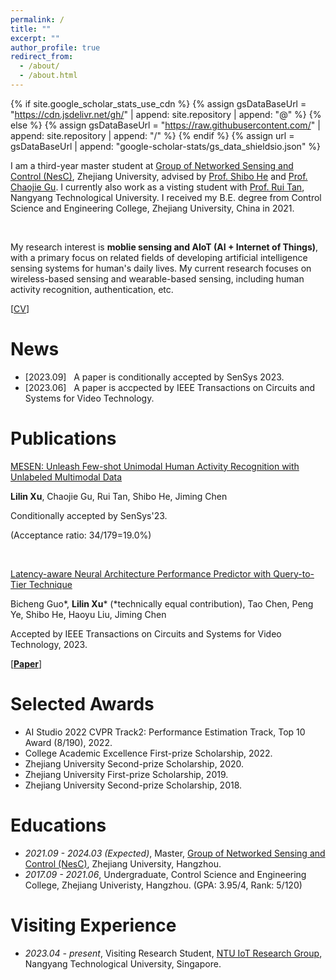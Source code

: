 ```yaml
---
permalink: /
title: ""
excerpt: ""
author_profile: true
redirect_from: 
  - /about/
  - /about.html
---
```


{% if site.google_scholar_stats_use_cdn %}
{% assign gsDataBaseUrl = "https://cdn.jsdelivr.net/gh/" | append: site.repository | append: "@" %}
{% else %}
{% assign gsDataBaseUrl = "https://raw.githubusercontent.com/" | append: site.repository | append: "/" %}
{% endif %}
{% assign url = gsDataBaseUrl | append: "google-scholar-stats/gs_data_shieldsio.json" %}

<span class='anchor' id='about-me'></span>

I am a third-year master student at [Group of Networked Sensing and Control (NesC)](http://nesc.zju.edu.cn/#/), Zhejiang University, advised by [Prof. Shibo He](https://mypage.zju.edu.cn/shibohe) and [Prof. Chaojie Gu](https://person.zju.edu.cn/gucj).
I currently also work as a visting student with [Prof. Rui Tan](https://personal.ntu.edu.sg/tanrui/), Nangyang Technological University.
I received my B.E. degree from Control Science and Engineering College, Zhejiang University, China in 2021.

<!-- My research interest includes neural machine translation and computer vision. I have published more than 100 papers at the top international AI conferences with total <a href='https://scholar.google.com/citations?user=DhtAFkwAAAAJ'>google scholar citations <strong><span id='total_cit'>260000+</span></strong></a> (You can also use google scholar badge <a href='https://scholar.google.com/citations?user=DhtAFkwAAAAJ'><img src="https://img.shields.io/endpoint?url={{ url | url_encode }}&logo=Google%20Scholar&labelColor=f6f6f6&color=9cf&style=flat&label=citations"></a>). -->
&nbsp;

My research interest is **moblie sensing and AIoT (AI + Internet of Things)**, with a primary focus on related fields of developing artificial intelligence sensing systems for human's daily lives.
My current research focuses on wireless-based sensing and wearable-based sensing, including human activity recognition, authentication, etc.

[[CV]()]

# News
- [2023.09] &nbsp; A paper is conditionally accepted by SenSys 2023.
- [2023.06] &nbsp; A paper is accpected by IEEE Transactions on Circuits and Systems for Video Technology. 

# Publications 

<!-- <div class='paper-box'><div class='paper-box-image'><div><div class="badge">CVPR 2016</div><img src='images/500x300.png' alt="sym" width="100%"></div></div>
<div class='paper-box-text' markdown="1">

[Deep Residual Learning for Image Recognition](https://openaccess.thecvf.com/content_cvpr_2016/papers/He_Deep_Residual_Learning_CVPR_2016_paper.pdf)

**Kaiming He**, Xiangyu Zhang, Shaoqing Ren, Jian Sun

[**Project**](https://scholar.google.com/citations?view_op=view_citation&hl=zh-CN&user=DhtAFkwAAAAJ&citation_for_view=DhtAFkwAAAAJ:ALROH1vI_8AC) <strong><span class='show_paper_citations' data='DhtAFkwAAAAJ:ALROH1vI_8AC'></span></strong>
- Lorem ipsum dolor sit amet, consectetur adipiscing elit. Vivamus ornare aliquet ipsum, ac tempus justo dapibus sit amet. 
</div>
</div> -->
[MESEN: Unleash Few-shot Unimodal Human Activity Recognition with Unlabeled Multimodal Data ]()

**Lilin Xu**, Chaojie Gu, Rui Tan, Shibo He, Jiming Chen

Conditionally accepted by SenSys'23.

(Acceptance ratio: 34/179=19.0%)

<!-- [SenSys 2023]
[**Project**](https://scholar.google.com/citations?view_op=view_citation&hl=zh-CN&user=DhtAFkwAAAAJ&citation_for_view=DhtAFkwAAAAJ:ALROH1vI_8AC) <strong><span class='show_paper_citations' data='DhtAFkwAAAAJ:ALROH1vI_8AC'></span></strong>
- Lorem ipsum dolor sit amet, consectetur adipiscing elit. Vivamus ornare aliquet ipsum, ac tempus justo dapibus sit amet.  -->

&nbsp;

[Latency-aware Neural Architecture Performance Predictor with Query-to-Tier Technique](https://ieeexplore.ieee.org/document/10155437)

Bicheng Guo\*, **Lilin Xu**\* (*technically equal contribution), Tao Chen, Peng Ye, Shibo He, Haoyu Liu, Jiming Chen

Accepted by IEEE Transactions on Circuits and Systems for Video Technology, 2023.

[[**Paper**](https://scholar.google.com/citations?view_op=view_citation&hl=zh-CN&user=DhtAFkwAAAAJ&citation_for_view=DhtAFkwAAAAJ:ALROH1vI_8AC)] <strong><span class='show_paper_citations' data='DhtAFkwAAAAJ:ALROH1vI_8AC'></span></strong>

<!-- - [Lorem ipsum dolor sit amet, consectetur adipiscing elit. Vivamus ornare aliquet ipsum, ac tempus justo dapibus sit amet](https://github.com), A, B, C, **CVPR 2020** -->

# Selected Awards
- AI Studio 2022 CVPR Track2: Performance Estimation Track, Top 10 Award (8/190), 2022. 
- College Academic Excellence First-prize Scholarship, 2022. 
- Zhejiang University Second-prize Scholarship, 2020. 
- Zhejiang University First-prize Scholarship, 2019.
- Zhejiang University Second-prize Scholarship, 2018. 

# Educations
- *2021.09 - 2024.03 (Expected)*, Master, [Group of Networked Sensing and Control (NesC)](http://nesc.zju.edu.cn/#/), Zhejiang University, Hangzhou. 
- *2017.09 - 2021.06*, Undergraduate, Control Science and Engineering College, Zhejiang Univeristy, Hangzhou. (GPA: 3.95/4, Rank: 5/120)

<!-- # 💬 Invited Talks
- *2021.06*, Lorem ipsum dolor sit amet, consectetur adipiscing elit. Vivamus ornare aliquet ipsum, ac tempus justo dapibus sit amet. 
- *2021.03*, Lorem ipsum dolor sit amet, consectetur adipiscing elit. Vivamus ornare aliquet ipsum, ac tempus justo dapibus sit amet.  \| [\[video\]](https://github.com/) -->

# Visiting Experience
- *2023.04 - present*, Visiting Research Student, [NTU IoT Research Group](https://ntuiot.xyz/), Nangyang Technological University, Singapore.